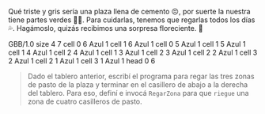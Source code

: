 <gs-attire attire-url="https://raw.githubusercontent.com/MumukiProject/mumuki-guia-gobstones-ciudad-de-san-luis-secundaria/master/assets/attires/config_1573073101969.json"></gs-attire>

Qué triste y gris sería una plaza llena de cemento :persevere:, por suerte la nuestra tiene partes verdes :deciduous_tree::tulip:. Para cuidarlas, tenemos que regarlas todos los días :sweat_drops:. Hagámoslo, quizás recibimos una sorpresa floreciente. :star_struck:

<gs-board>
GBB/1.0
     size 4 7
     cell 0 6 Azul 1 
     cell 1 6 Azul 1 
     cell 0 5 Azul 1 
     cell 1 5 Azul 1 
     cell 1 4 Azul 1 
     cell 2 4 Azul 1 
     cell 1 3 Azul 1 
     cell 2 3 Azul 1 
     cell 2 2 Azul 1 
     cell 3 2 Azul 1 
     cell 2 1 Azul 1 
     cell 3 1 Azul 1 
     head 0 6
</gs-board>
     
> Dado el tablero anterior, escribí el programa para regar las tres zonas de pasto de la plaza y terminar en el casillero de abajo a la derecha del tablero. Para eso, definí e invocá `RegarZona` para que `riegue` una zona de cuatro casilleros de pasto.